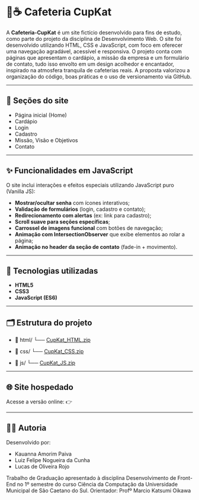 # 🐾☕ Cafeteria CupKat

A **Cafeteria-CupKat** é um site fictício desenvolvido para fins de estudo, como parte do projeto da disciplina de Desenvolvimento Web. 
O site foi desenvolvido utilizando HTML, CSS e JavaScript, com foco em oferecer uma navegação agradável, acessível e responsiva. O projeto conta com páginas que apresentam o cardápio, 
a missão da empresa e um formulário de contato, tudo isso envolto em um design acolhedor e encantador, inspirado na atmosfera tranquila de cafeterias reais. 
A proposta valorizou a organização do código, boas práticas e o uso de versionamento via GitHub.

---

## 📑 Seções do site

- Página inicial (Home)
- Cardápio
- Login
- Cadastro
- Missão, Visão e Objetivos
- Contato

---

## ✨ Funcionalidades em JavaScript

O site inclui interações e efeitos especiais utilizando JavaScript puro (Vanilla JS):

- **Mostrar/ocultar senha** com ícones interativos;
- **Validação de formulários** (login, cadastro e contato);
- **Redirecionamento com alertas** (ex: link para cadastro);
- **Scroll suave para seções específicas**;
- **Carrossel de imagens funcional** com botões de navegação;
- **Animação com IntersectionObserver** que exibe elementos ao rolar a página;
- **Animação no header da seção de contato** (fade-in + movimento).

---

## 🧰 Tecnologias utilizadas

- **HTML5**
- **CSS3**
- **JavaScript (ES6)**

---

## 🗂️ Estrutura do projeto
- 📁 html/
   └── [CupKat_HTML.zip](https://github.com/user-attachments/files/20508131/CupKat_HTML.zip)
  
- 📁 css/
   └── [CupKat_CSS.zip](https://github.com/user-attachments/files/20508126/CupKat_CSS.zip)

- 📁 js/
   └── [CupKat_JS.zip](https://github.com/user-attachments/files/20508129/CupKat_JS.zip)

---

## 🌐 Site hospedado
Acesse a versão online:
👉 

---

## 👩‍💻 Autoria
Desenvolvido por:
- Kauanna Amorim Paiva
- Luiz Felipe Nogueira da Cunha
- Lucas de Oliveira Rojo

Trabalho de Graduação apresentado à disciplina Desenvolvimento de Front-End no 1º semestre do curso Ciência da Computação da Universidade Municipal de São Caetano do Sul. 
Orientador: Profº Marcio Katsumi Oikawa
